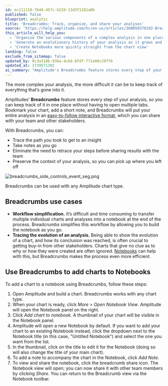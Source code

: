 ```yaml
---
id: ec111118-7644-457c-b228-13d3f1181a0b
published: false
blueprint: analytic
title: 'Breadcrumbs: Track, organize, and share your analyses'
source: 'https://help.amplitude.com/hc/en-us/articles/360050370192-Breadcrumbs-Track-organize-and-share-your-analyses'
this_article_will_help_you:
  - 'Organize the various components of a complex analysis in one place'
  - 'Generate an evolutionary history of your analysis as it grows and changes'
  - 'Create Notebooks more quickly straight from the chart view'
landing: false
exclude_from_sitemap: false
updated_by: 0c3a318b-936a-4cbd-8fdf-771a90c297f0
updated_at: 1739571302
ai_summary: "Amplitude's Breadcrumbs feature stores every step of your analysis in one place, allowing you to trace your path, take notes, and easily share your analysis with your team. Breadcrumbs simplifies workflow, helps trace analysis evolution, and can be used with any Amplitude chart type. You can add charts to Notebooks using Breadcrumbs by following simple steps. This feature enhances collaboration and efficiency in analyzing and sharing insights within your team."
---
```

The more complex your analysis, the more difficult it can be to keep track of everything that’s gone into it. 

Amplitudes’ **Breadcrumbs** feature stores every step of your analysis, so you can keep track of it in one place without having to open multiple tabs. Bookmark your chart, add a short note, and Breadcrumbs will put your entire analysis in an [easy-to-follow interactive format](/docs/analytics/notebooks), which you can share with your team and other stakeholders.

With Breadcrumbs, you can:

* Trace the path you took to get to an insight
* Take notes as you go
* Eliminate the need to retrace your steps before sharing results with the team
* Preserve the context of your analysis, so you can pick up where you left off

![breadcrumbs_side_controls_event_seg.png](/docs/output/img/analytics/breadcrumbs_side_controls_event_seg.png)

Breadcrumbs can be used with any Amplitude chart type.

## Breadcrumbs use cases

* **Workflow simplification.** It’s difficult and time consuming to transfer multiple individual charts and analyses into a notebook at the end of the process. Breadcrumbs simplifies this workflow by allowing you to build the notebook as you go.
* **Tracing the evolution of an analysis.** Being able to show the evolution of a chart, and how its conclusion was reached, is often crucial to getting buy-in from other stakeholders. Charts that give no clue as to why or how they were created are often ignored. [Notebooks](/docs/analytics/notebooks) can help with this, but Breadcrumbs makes the process even more efficient.

## Use Breadcrumbs to add charts to Notebooks

To add a chart to a notebook using Breadcrumbs, follow these steps:

1. Open Amplitude and build a chart. Breadcrumbs works with any chart type.
2. When your chart is ready, click *More > Open Notebook View*. Amplitude will open the Notebook panel on the right.
3. Click *Add chart to notebook.* A thumbnail of your chart will be visible in the Notebook panel.
4. Amplitude will open a new Notebook by default. If you want to add your chart to an existing Notebook instead, click the dropdown next to the Notebook title (in this case, "Untitled Notebook") and select the one you want from the list.
5. In the thumbnail, click on the title to edit it for the Notebook (doing so will also change the title of your main chart).
6. To add a note to accompany the chart in the Notebook, click *Add Note*.
7. To view and share the notebook, click the breadcrumb share icon. The Notebook view will open; you can now share it with other team members by clicking *Share*. You can return to the Breadcrumb view via the Notebook toolbar.